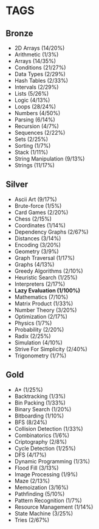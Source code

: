 # TAGS

## Bronze

-   2D Arrays (14/20%)
-   Arithmetic (1/3%)
-   Arrays (14/35%)
-   Conditions (21/27%)
-   Data Types (2/29%)
-   Hash Tables (2/33%)
-   Intervals (2/29%)
-   Lists (5/26%)
-   Logic (4/13%)
-   Loops (28/24%)
-   Numbers (4/50%)
-   Parsing (6/14%)
-   Recursion (4/7%)
-   Sequences (2/22%)
-   Sets (2/25%)
-   Sorting (1/7%)
-   Stack (1/11%)
-   String Manipulation (9/13%)
-   Strings (11/17%)

## Silver

-   Ascii Art (9/17%)
-   Brute-force (1/5%)
-   Card Games (2/20%)
-   Chess (2/15%)
-   Coordinates (1/14%)
-   Dependency Graphs (2/67%)
-   Distances (3/14%)
-   Encoding (3/20%)
-   Geometry (3/9%)
-   Graph Traversal (1/17%)
-   Graphs (4/13%)
-   Greedy Algorithms (2/10%)
-   Heuristic Search (1/25%)
-   Interpreters (2/17%)
-   **Lazy Evaluation (1/100%)**
-   Mathematics (7/10%)
-   Matrix Product (1/33%)
-   Number Theory (3/20%)
-   Optimization (2/17%)
-   Physics (1/7%)
-   Probability (2/20%)
-   Radix (2/25%)
-   Simulation (4/10%)
-   Strive For Simplicity (2/40%)
-   Trigonometry (1/7%)

## Gold

-   A\* (1/25%)
-   Backtracking (1/3%)
-   Bin Packing (1/33%)
-   Binary Search (1/20%)
-   Bitboarding (1/10%)
-   BFS (8/24%)
-   Collision Detection (1/33%)
-   Combinatorics (1/6%)
-   Criptography (2/8%)
-   Cycle Detection (1/25%)
-   DFS (4/17%)
-   Dynamic Programming (1/3%)
-   Flood Fill (3/13%)
-   Image Processing (1/9%)
-   Maze (2/13%)
-   Memoization (3/16%)
-   Pathfinding (5/10%)
-   Pattern Recognition (1/7%)
-   Resource Management (1/14%)
-   State Machine (3/25%)
-   Tries (2/67%)
